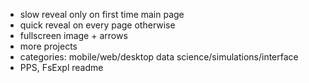 * slow reveal only on first time main page
* quick reveal on every page otherwise
* fullscreen image + arrows
* more projects
* categories: mobile/web/desktop data science/simulations/interface
* PPS, FsExpl readme